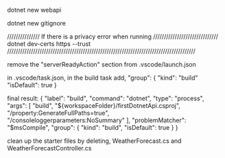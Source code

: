 dotnet new webapi

dotnet new gitignore


/////////////// If there is a privacy error when running //////////////////////////////
dotnet dev-certs https --trust
///////////////////////////////////////////////////////////////////////////////////////

remove the "serverReadyAction" section from .vscode/launch.json


in .vscode/task.json,
in the build task add,
"group": {
    "kind": "build"
    "isDefault": true
}

final result:
{
    "label": "build",
    "command": "dotnet",
    "type": "process",
    "args": [
        "build",
        "${workspaceFolder}/firstDotnetApi.csproj",
        "/property:GenerateFullPaths=true",
        "/consoleloggerparameters:NoSummary"
    ],
    "problemMatcher": "$msCompile",
    "group": {
        "kind": "build",
        "isDefault": true
    }
}




clean up the starter files by deleting,
WeatherForecast.cs and WeatherForecastController.cs


